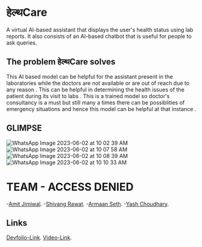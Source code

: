 # हेल्थCare
A virtual AI-based assistant that displays the user's health status using lab reports. It also consists of an AI-based chatbot that is useful for people to ask queries.

## The problem हेल्थCare solves
This AI based model can be helpful for the assistant present in the laboratories while the doctors are not available or are out of reach due to any reason . This can be helpful in determining the health issues of the patient during its visit to labs . This is a trained model so doctor's consultancy is a must but still many a times there can be possiblities of emergency situations and hence this model can be helpful at that instance .

## GLIMPSE
![WhatsApp Image 2023-06-02 at 10 02 39 AM](https://github.com/The-Boysss/HealthCare-web/assets/90555965/278e4a51-4e07-49f3-8131-482e4c40857d)
![WhatsApp Image 2023-06-02 at 10 07 58 AM](https://github.com/The-Boysss/HealthCare-web/assets/90555965/41b98187-1946-4b44-a448-c5e5c59ec02b)
![WhatsApp Image 2023-06-02 at 10 08 39 AM](https://github.com/The-Boysss/HealthCare-web/assets/90555965/d8cc0ad6-aaa6-4ee9-b177-33a1d45c711c)
![WhatsApp Image 2023-06-02 at 10 10 33 AM](https://github.com/The-Boysss/HealthCare-web/assets/90555965/7186b12f-c402-4aa4-ac4d-be57c9175a61)

# TEAM - ACCESS DENIED
-[Amit Jimiwal](https://github.com/amitjimiwal).
-[Shivang Rawat](https://github.com/ShivangRawat30).
-[Armaan Seth](https://github.com/ArmaanSeth).
-[Yash Choudhary](https://github.com/yashc88).


## Links
[Devfolio-Link](https://devfolio.co/projects/care-bd47).
[Video-Link](https://www.youtube.com/watch?v=WOgRFdKzHV0&t=2s).




